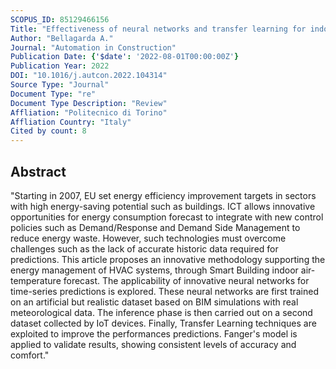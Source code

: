 ```yaml
---
SCOPUS_ID: 85129466156
Title: "Effectiveness of neural networks and transfer learning for indoor air-temperature forecasting"
Author: "Bellagarda A."
Journal: "Automation in Construction"
Publication Date: {'$date': '2022-08-01T00:00:00Z'}
Publication Year: 2022
DOI: "10.1016/j.autcon.2022.104314"
Source Type: "Journal"
Document Type: "re"
Document Type Description: "Review"
Affliation: "Politecnico di Torino"
Affliation Country: "Italy"
Cited by count: 8
---
```


## Abstract
"Starting in 2007, EU set energy efficiency improvement targets in sectors with high energy-saving potential such as buildings. ICT allows innovative opportunities for energy consumption forecast to integrate with new control policies such as Demand/Response and Demand Side Management to reduce energy waste. However, such technologies must overcome challenges such as the lack of accurate historic data required for predictions. This article proposes an innovative methodology supporting the energy management of HVAC systems, through Smart Building indoor air-temperature forecast. The applicability of innovative neural networks for time-series predictions is explored. These neural networks are first trained on an artificial but realistic dataset based on BIM simulations with real meteorological data. The inference phase is then carried out on a second dataset collected by IoT devices. Finally, Transfer Learning techniques are exploited to improve the performances predictions. Fanger's model is applied to validate results, showing consistent levels of accuracy and comfort."
